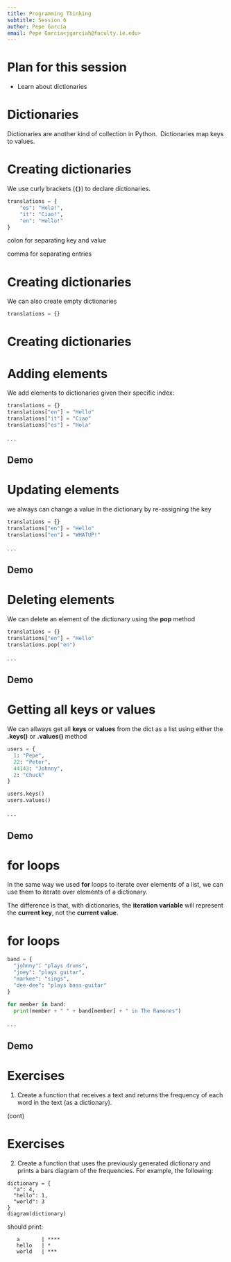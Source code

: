 ```yaml
---
title: Programming Thinking
subtitle: Session 6
author: Pepe García
email: Pepe García<jgarciah@faculty.ie.edu>
---
```


# Plan for this session

- Learn about dictionaries

# Dictionaries

Dictionaries are another kind of collection in Python.  Dictionaries map keys to values.

# Creating dictionaries

We use curly brackets (**`{}`**) to declare dictionaries.

```python
translations = {
    "es": "Hola!",
    "it": "Ciao!",
    "en": "Hello!"
}
```

colon for separating key and value

comma for separating entries

# Creating dictionaries

We can also create empty dictionaries

```python
translations = {}
```

# Creating dictionaries

# Adding elements

We add elements to dictionaries given their specific index:

```python
translations = {}
translations["en"] = "Hello"
translations["it"] = "Ciao"
translations["es"] = "Hola"
```

. . .

## Demo

# Updating elements

we always can change a value in the dictionary by re-assigning the key

```python
translations = {}
translations["en"] = "Hello"
translations["en"] = "WHATUP!"
```

. . .

## Demo

# Deleting elements

We can delete an element of the dictionary using the **pop** method

```python
translations = {}
translations["en"] = "Hello"
translations.pop("en")
```

. . .

## Demo

# Getting all keys or values

We can allways get all **keys** or **values** from the dict as a list
using either the **.keys()** or **.values()** method

```python
users = {
  1: "Pepe",
  22: "Peter",
  44143: "Johnny",
  2: "Chuck"
}

users.keys()
users.values()
```

. . .

## Demo

# for loops

In the same way we used **for** loops to iterate over elements of a
list, we can use them to iterate over elements of a dictionary.

The difference is that, with dictionaries, the **iteration variable**
will represent the **current key**, not the **current value**.

# for loops

```python
band = {
  "johnny": "plays drums",
  "joey": "plays guitar",
  "markee": "sings",
  "dee-dee": "plays bass-guitar"
}

for member in band:
  print(member + " " + band[member] + " in The Ramones")
```

. . .

## Demo

# Exercises

1. Create a function that receives a text and returns the frequency of
   each word in the text (as a dictionary).

(cont)

# Exercises

2. Create a function that uses the previously generated dictionary and
   prints a bars diagram of the frequencies.  For example, the
   following:

```
dictionary = {
  "a": 4,
  "hello": 1,
  "world": 3
}
diagram(dictionary)
```

   should print:

```
   a       | ****
   hello   | *
   world   | ***
```
